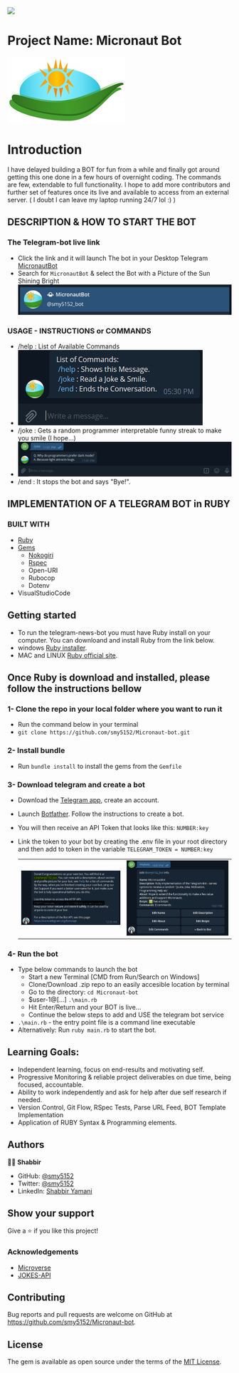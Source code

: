 ![](https://img.shields.io/badge/Microverse-blueviolet)

# Project Name: Micronaut Bot

![screenshot](logo.jpg)

# Introduction

I have delayed building a BOT for fun from a while and finally got around getting this one done in a few hours of overnight coding. The commands are few, extendable to full functionality. I hope to add more contributors and further set of features once its live and available to access from an external server. ( I doubt I can leave my laptop running 24/7 lol :) )

## DESCRIPTION & HOW TO START THE BOT

### The Telegram-bot live link

- Click the link and it will launch The bot in your Desktop Telegram [MicronautBot](t.me/smy5152_bot)
- Search for `MicronautBot` & select the Bot with a Picture of the Sun Shining Bright ![screenshot](./images/search-bot-name.PNG)

### USAGE - INSTRUCTIONS or COMMANDS

- /help : List of Available Commands
- ![screenshot](./images/welcome-message-default.PNG)
- /joke : Gets a random programmer interpretable funny streak to make you smile (I hope...)
- ![screenshot](./images/joke-requested.PNG)
- /end : It stops the bot and says "Bye!".

## IMPLEMENTATION OF A TELEGRAM BOT in RUBY

### BUILT WITH

- [Ruby](https://www.ruby-lang.org/en/)
- [Gems](https://www.ruby-lang.org/en/)
  - [Nokogiri](https://nokogiri.org/)
  - [Rspec](https://rspec.info/)
  - Open-URI
  - Rubocop
  - Dotenv
- VisualStudioCode

## Getting started

- To run the telegram-news-bot you must have Ruby install on your computer. You can downloand and install Ruby from the link below.
- windows [Ruby installer](https://rubyinstaller.org/).
- MAC and LINUX [Ruby official site](https://www.ruby-lang.org/en/downloads/).

## Once Ruby is download and installed, please follow the instructions bellow

### 1- Clone the repo in your local folder where you want to run it

- Run the command below in your terminal
- `git clone https://github.com/smy5152/Micronaut-bot.git`

### 2- Install bundle

- Run `bundle install` to install the gems from the `Gemfile`

### 3- Download telegram and create a bot

- Download the [Telegram app](https://desktop.telegram.org/), create an account.
- Launch [Botfather](https://t.me/botfather). Follow the instructions to create a bot.
- You will then receive an API Token that looks like this: `NUMBER:key`
- Link the token to your bot by creating the .env file in your root directory and then add to token in the variable
  `TELEGRAM_TOKEN = NUMBER:key`

  |                                                      |                                                |
  | :--------------------------------------------------: | :--------------------------------------------: |
  | ![screenshot](./images/BotFather-Success-Config.PNG) | ![screenshot](./images/bot-config-options.PNG) |

### 4- Run the bot

- Type below commands to launch the bot
  - Start a new Terminal [CMD from Run/Search on Windows]
  - Clone/Download .zip repo to an easily accesible location by terminal
  - Go to the directory: `cd Micronaut-bot`
  - $user-1@[...] `.\main.rb`
  - Hit Enter/Return and your BOT is live...
  - Continue the below steps to add and USE the telegram bot service
- `.\main.rb` - the entry point file is a command line executable
- Alternatively: Run `ruby main.rb` to start the bot.

## Learning Goals:

- Independent learning, focus on end-results and motivating self.
- Progressive Monitoring & reliable project deliverables on due time, being focused, accountable.
- Ability to work independently and ask for help after due self research if needed.
- Version Control, Git Flow, RSpec Tests, Parse URL Feed, BOT Template Implementation
- Application of RUBY Syntax & Programming elements.

## Authors

🧑‍💻 **Shabbir**

- GitHub: [@smy5152](https://github.com/smy5152)
- Twitter: [@smy5152](https://twitter.com/smy5152)
- LinkedIn: [Shabbir Yamani](https://www.linkedin.com/in/shabbirmyamani/)

## Show your support

Give a ⭐️ if you like this project!

### Acknowledgements

- [Microverse](http://bit.ly/fullstackdev-free)
- [JOKES-API](https://readme-jokes.vercel.app/api)

## Contributing

Bug reports and pull requests are welcome on GitHub at https://github.com/smy5152/Micronaut-bot.

## License

The gem is available as open source under the terms of the [MIT License](LICENSE).
